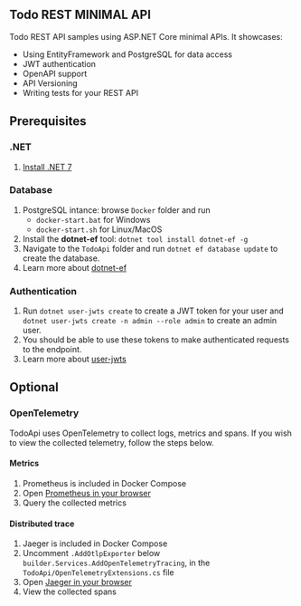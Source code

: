 ## Todo REST MINIMAL API

Todo REST API samples using ASP.NET Core minimal APIs. It showcases:
- Using EntityFramework and PostgreSQL for data access
- JWT authentication
- OpenAPI support
- API Versioning
- Writing tests for your REST API

## Prerequisites

### .NET
1. [Install .NET 7](https://dotnet.microsoft.com/en-us/download)

### Database

1. PostgreSQL intance: browse `Docker` folder and run 
    - `docker-start.bat` for Windows
    - `docker-start.sh` for Linux/MacOS   
1. Install the **dotnet-ef** tool: `dotnet tool install dotnet-ef -g`
1. Navigate to the `TodoApi` folder and run `dotnet ef database update` to create the database.
1. Learn more about [dotnet-ef](https://learn.microsoft.com/en-us/ef/core/cli/dotnet)

### Authentication
1. Run `dotnet user-jwts create` to create a JWT token for your user and `dotnet user-jwts create -n admin --role admin` to create an admin user.
1. You should be able to use these tokens to make authenticated requests to the endpoint.
1. Learn more about [user-jwts](https://learn.microsoft.com/en-us/aspnet/core/fundamentals/minimal-apis/security?view=aspnetcore-7.0#using-dotnet-user-jwts-to-improve-development-time-testing)


## Optional

### OpenTelemetry
TodoApi uses OpenTelemetry to collect logs, metrics and spans.
If you wish to view the collected telemetry, follow the steps below.

#### Metrics
1. Prometheus is included in Docker Compose
1. Open [Prometheus in your browser](http://localhost:9090/)
1. Query the collected metrics

#### Distributed trace

1. Jaeger is included in Docker Compose
1. Uncomment `.AddOtlpExporter` below `builder.Services.AddOpenTelemetryTracing`, in the `TodoApi/OpenTelemetryExtensions.cs` file
1. Open [Jaeger in your browser](http://localhost:16686/)
1. View the collected spans

